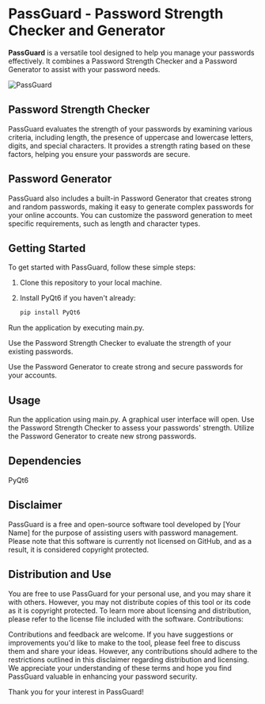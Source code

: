 # PassGuard - Password Strength Checker and Generator

**PassGuard** is a versatile tool designed to help you manage your passwords effectively. It combines a Password Strength Checker and a Password Generator to assist with your password needs.

![PassGuard](https://github.com/jumbubly/repository/PassGuard/master/Image.png)

## Password Strength Checker

PassGuard evaluates the strength of your passwords by examining various criteria, including length, the presence of uppercase and lowercase letters, digits, and special characters. It provides a strength rating based on these factors, helping you ensure your passwords are secure.

## Password Generator

PassGuard also includes a built-in Password Generator that creates strong and random passwords, making it easy to generate complex passwords for your online accounts. You can customize the password generation to meet specific requirements, such as length and character types.

## Getting Started

To get started with PassGuard, follow these simple steps:

1. Clone this repository to your local machine.

2. Install PyQt6 if you haven't already:

   ```bash
   pip install PyQt6

Run the application by executing main.py.

Use the Password Strength Checker to evaluate the strength of your existing passwords.

Use the Password Generator to create strong and secure passwords for your accounts.

## Usage

Run the application using main.py.
A graphical user interface will open.
Use the Password Strength Checker to assess your passwords' strength.
Utilize the Password Generator to create new strong passwords.

## Dependencies

PyQt6

## Disclaimer

PassGuard is a free and open-source software tool developed by [Your Name] for the purpose of assisting users with password management. Please note that this software is currently not licensed on GitHub, and as a result, it is considered copyright protected.

## Distribution and Use

You are free to use PassGuard for your personal use, and you may share it with others. However, you may not distribute copies of this tool or its code as it is copyright protected. To learn more about licensing and distribution, please refer to the license file included with the software.
Contributions:

Contributions and feedback are welcome. If you have suggestions or improvements you'd like to make to the tool, please feel free to discuss them and share your ideas. However, any contributions should adhere to the restrictions outlined in this disclaimer regarding distribution and licensing.
We appreciate your understanding of these terms and hope you find PassGuard valuable in enhancing your password security.

Thank you for your interest in PassGuard!
